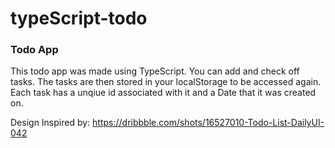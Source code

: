 # typeScript-todo

### Todo App

This todo app was made using TypeScript. You can add and check off tasks. 
The tasks are then stored in your localStorage to be accessed again. 
Each task has a unqiue id associated with it and a Date that it was created on.

Design Inspired by: https://dribbble.com/shots/16527010-Todo-List-DailyUI-042
